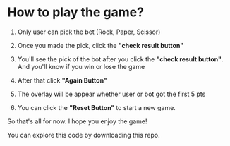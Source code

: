#  How to play the game?
<ol>
  <li><p>Only user can pick the bet (Rock, Paper, Scissor)</p></li>
  <li><p>Once you made the pick, click the <strong>"check result button"</strong></p></li>
  <li><p>You'll see the pick of the bot after you click the <strong>"check result button"</strong>. And you'll know if you win or lose the game</strong></p></li>
  <li><p>After that click <strong>"Again Button" </strong></p></li>
  <li><p>The overlay will be appear whether user or bot got the first 5 pts</p></li>
  <li>You can click the <strong>"Reset Button" </strong> to start a new game.</li>
</ol>
<p>So that's all for now. I hope you enjoy the game!</p>
<p>You can explore this code by downloading this repo.</p>
